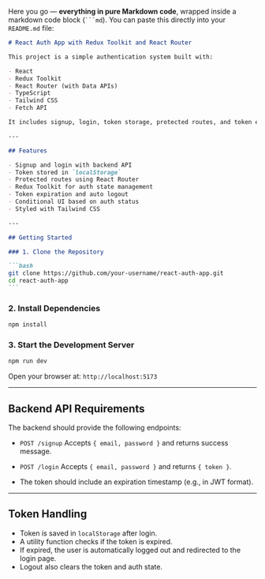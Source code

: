 Here you go — **everything in pure Markdown code**, wrapped inside a markdown code block (` ```md `). You can paste this directly into your `README.md` file:

````md
# React Auth App with Redux Toolkit and React Router

This project is a simple authentication system built with:

- React
- Redux Toolkit
- React Router (with Data APIs)
- TypeScript
- Tailwind CSS
- Fetch API

It includes signup, login, token storage, protected routes, and token expiration handling.

---

## Features

- Signup and login with backend API
- Token stored in `localStorage`
- Protected routes using React Router
- Redux Toolkit for auth state management
- Token expiration and auto logout
- Conditional UI based on auth status
- Styled with Tailwind CSS

---

## Getting Started

### 1. Clone the Repository

```bash
git clone https://github.com/your-username/react-auth-app.git
cd react-auth-app
```
````

### 2. Install Dependencies

```bash
npm install
```

### 3. Start the Development Server

```bash
npm run dev
```

Open your browser at:
`http://localhost:5173`

---

## Backend API Requirements

The backend should provide the following endpoints:

- `POST /signup`
  Accepts `{ email, password }` and returns success message.

- `POST /login`
  Accepts `{ email, password }` and returns `{ token }`.

- The token should include an expiration timestamp (e.g., in JWT format).

---

## Token Handling

- Token is saved in `localStorage` after login.
- A utility function checks if the token is expired.
- If expired, the user is automatically logged out and redirected to the login page.
- Logout also clears the token and auth state.
